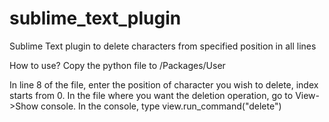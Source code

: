 # sublime_text_plugin
Sublime Text plugin to delete characters from specified position in all lines

How to use?
Copy the python file to <Sublime text installation path>/Packages/User

In line 8 of the file, enter the position of character you wish to delete, index starts from 0.
In the file where you want the deletion operation, go to View->Show console.
In the console, type view.run_command("delete")
